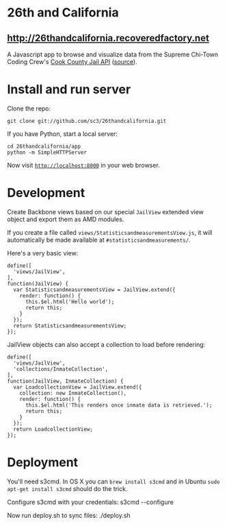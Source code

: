 # 26th and California

## http://26thandcalifornia.recoveredfactory.net

A Javascript app to browse and visualize data from the Supreme
Chi-Town Coding Crew's [Cook County Jail API](http://cookcountyjail.recoveredfactory.net/api/1.0/?format=json) 
([source](https://github.com/sc3/cookcountyjail)).

# Install and run server

Clone the repo:

    git clone git://github.com/sc3/26thandcalifornia.git 

If you have Python, start a local server:

    cd 26thandcalifornia/app
    python -m SimpleHTTPServer

Now visit [`http://localhost:8000`](http://localhost:8000) in your web browser.

# Development

Create Backbone views based on our special `JailView` extended view object and
export them as AMD modules.

If you create a file called `views/StatisticsandmeasurementsView.js`, it will automatically be made
available at `#statisticsandmeasurements/`.

Here's a very basic view:

    define([
      'views/JailView',
    ],
    function(JailView) {
      var StatisticsandmeasurementsView = JailView.extend({
        render: function() {
          this.$el.html('Hello world');
          return this;
        }
      });
      return StatisticsandmeasurementsView;
    });

JailView objects can also accept a collection to load before rendering:

    define([
      'views/JailView',
      'collections/InmateCollection',
    ],
    function(JailView, InmateCollection) {
      var LoadcollectionView = JailView.extend({
        collection: new InmateCollection(),
        render: function() {
          this.$el.html('This renders once inmate data is retrieved.');
          return this;
        }
      });
      return LoadcollectionView;
    });


# Deployment

You'll need s3cmd. In OS X you can `brew install s3cmd` and in Ubuntu `sudo apt-get install s3cmd`
should do the trick.

Configure s3cmd with your credentials:
    s3cmd --configure

Now run deploy.sh to sync files:
    ./deploy.sh



